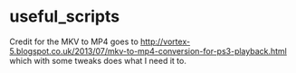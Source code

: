 useful_scripts
==============

Credit for the MKV to MP4 goes to http://vortex-5.blogspot.co.uk/2013/07/mkv-to-mp4-conversion-for-ps3-playback.html which with some tweaks does what I need it to.
